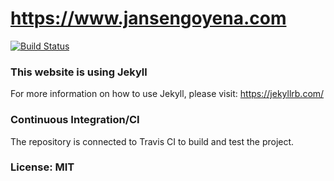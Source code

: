 # https://www.jansengoyena.com

[![Build Status](https://travis-ci.org/jansen07/jansen07.github.io.svg?branch=master)](https://travis-ci.org/jansen07/jansen07.github.io) 

### This website is using Jekyll

For more information on how to use Jekyll, please visit: https://jekyllrb.com/

### Continuous Integration/CI

The repository is connected to Travis CI to build and test the project.


### License: MIT

